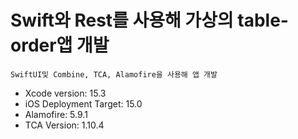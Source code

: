 # Swift와 Rest를 사용해 가상의 table-order앱 개발
    SwiftUI및 Combine, TCA, Alamofire을 사용해 앱 개발

 - Xcode version: 15.3
 - iOS Deployment Target: 15.0
 - Alamofire: 5.9.1
 - TCA Version: 1.10.4
